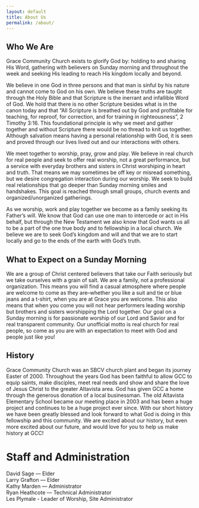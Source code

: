 ```yaml
---
layout: default
title: About Us
permalink: /about/
---
```


## Who We Are

Grace Community Church exists to glorify God by: holding to and sharing His Word, gathering with believers on Sunday morning and throughout the week and seeking His leading to reach His kingdom locally and beyond.

We believe in one God in three persons and that man is sinful by his nature and cannot come to God on his own. We believe these truths are taught through the Holy Bible and that Scripture is the inerrant and infallible Word of God. We hold that there is no other Scripture besides what is in the canon today and that “All Scripture is breathed out by God and profitable for teaching, for reproof, for correction, and for training in righteousness”, 2 Timothy 3:16. This foundational principle is why we meet and gather together and without Scripture there would be no thread to knit us together. Although salvation means having a personal relationship with God, it is seen and proved through our lives lived out and our interactions with others.  

We meet together to worship, pray, grow and play. We believe in real church for real people and seek to offer real worship, not a great performance, but a service with everyday brothers and sisters in Christ worshiping in heart and truth. That means we may sometimes be off key or misread something, but we desire congregation interaction during our worship. We seek to build real relationships that go deeper than Sunday morning smiles and handshakes. This goal is reached through small groups, church events and organized/unorganized gatherings.  

As we worship, work and play together we become as a family seeking its Father’s will. We know that God can use one man to intercede or act in His behalf, but through the New Testament we also know that God wants us all to be a part of the one true body and to fellowship in a local church.  We believe we are to seek God’s kingdom and will and that we are to start locally and go to the ends of the earth with God’s truth.

## What to Expect on a Sunday Morning

We are a group of Christ centered believers that take our Faith seriously but we take ourselves with a grain of salt.  We are a family, not a professional organization.  This means you will find a casual atmosphere where people are welcome to come as they are–whether you like a suit and tie or blue jeans and a t-shirt, when you are at Grace you are welcome.  This also means that when you come you will not hear performers leading worship but brothers and sisters worshipping the Lord together.  Our goal on a Sunday morning is for passionate worship of our Lord and Savior and for real transparent community. Our unofficial motto is real church for real people, so come as you are with an expectation to meet with God and people just like you!

## History

Grace Community Church was an SBCV church plant and began its journey Easter of 2000.  Throughout the years God has been faithful to allow GCC to equip saints, make disciples, meet real needs and show and share the love of Jesus Christ to the greater Altavista area.  God has given GCC a home through the generous donation of a local businessman.  The old Altavista Elementary School became our meeting place in 2003 and has been a huge project and continues to be a huge project ever since.  With our short history we have been greatly blessed and look forward to what God is doing in this fellowship and this community.  We are excited about our history, but even more excited about our future, and would love for you to help us make history at GCC!

# Staff and Administration

David Sage — Elder  
Larry Grafton — Elder  
Kathy Marden — Administrator  
Ryan Heathcote — Technical Administrator  
Les Plymale - Leader of Worship, Site Administrator
